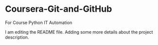 # Coursera-Git-and-GitHub
For Course Python IT Automation

I am editing the README file. Adding some more details about the project description.
